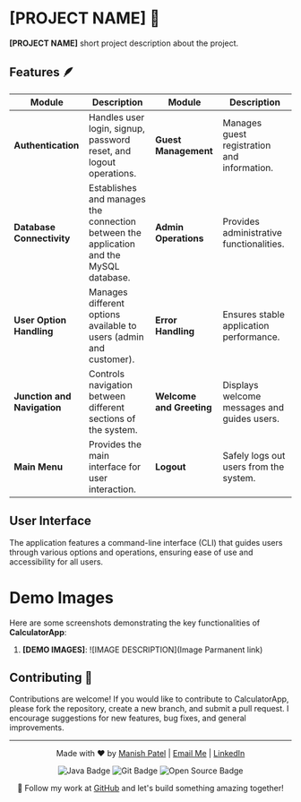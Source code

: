 # [PROJECT NAME] 🏨

**[PROJECT NAME]** short project description about the project.

## Features 🪶

| **Module**                     | **Description**                                                                                          | **Module**                   | **Description**                                 |
| ------------------------------ | -------------------------------------------------------------------------------------------------------- | ---------------------------- | ----------------------------------------------- |
| **Authentication**             | Handles user login, signup, password reset, and logout operations.                                       | **Guest Management**         | Manages guest registration and information.     |
| **Database Connectivity**      | Establishes and manages the connection between the application and the MySQL database.                   | **Admin Operations**         | Provides administrative functionalities.        |
| **User Option Handling**       | Manages different options available to users (admin and customer).                                       | **Error Handling**           | Ensures stable application performance.         |
| **Junction and Navigation**    | Controls navigation between different sections of the system.                                            | **Welcome and Greeting**     | Displays welcome messages and guides users.     |
| **Main Menu**                  | Provides the main interface for user interaction.                                                        | **Logout**                   | Safely logs out users from the system.          |

## User Interface
The application features a command-line interface (CLI) that guides users through various options and operations, ensuring ease of use and accessibility for all users.

# Demo Images 

Here are some screenshots demonstrating the key functionalities of **CalculatorApp**:

1. **[DEMO IMAGES]**:
   ![IMAGE DESCRIPTION](Image Parmanent link)
   


## Contributing 🛂
Contributions are welcome! If you would like to contribute to CalculatorApp, please fork the repository, create a new branch, and submit a pull request. I encourage suggestions for new features, bug fixes, and general improvements.


---

<p align="center">
  Made with ❤️ by <a href="https://www.instagram.com/its_maneeshk_/" target="_blank">Manish Patel</a> | 
  <a href="mailto:maneeshkurmii@gmail.com">Email Me</a> | 
  <a href="https://www.linkedin.com/in/itsmaneeshk/" target="_blank">LinkedIn</a>
</p>

<p align="center">
  <img src="https://img.shields.io/badge/Code-Java-blue?style=flat-square&logo=java" alt="Java Badge">
  <img src="https://img.shields.io/badge/Tool-Git-orange?style=flat-square&logo=git" alt="Git Badge">
  <img src="https://img.shields.io/badge/Project-Open%20Source-brightgreen?style=flat-square" alt="Open Source Badge">
</p>

<p align="center">
  🚀 Follow my work at <a href="https://github.com/its-maneeshk" target="_blank">GitHub</a> and let's build something amazing together!
</p>


